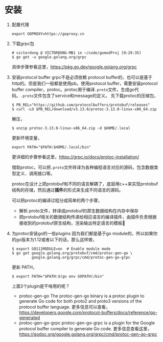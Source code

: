 # 安装

1. 配置代理

   ```shell
   export GOPROXY=https://goproxy.cn
   ```

2. 下载grpc包

   ```shell
   # victordong @ VICTORDONG-MB1 in ~/code/gomodProj [0:29:35]
   $ go get -u google.golang.org/grpc
   
   ```

   具体步骤参看这里，https://pkg.go.dev/google.golang.org/grpc

3. 安装protocol buffer
   grpc不是必须依赖 protocol buffer的，也可以是基于http的。但是我们一般都是使用pb。使用protocol buffer，需要安装protocol buffer compiler，protoc。protoc用于编译`.proto`文件，生成go代码。`.proto`文件包含了service和message的定义。
   先下载protoc的压缩包，

   ```shell
   $ PB_REL="https://github.com/protocolbuffers/protobuf/releases"
   $ curl -LO $PB_REL/download/v3.13.0/protoc-3.13.0-linux-x86_64.zip
   ```

   解压，

   ```shell
   $ unzip protoc-3.13.0-linux-x86_64.zip -d $HOME/.local
   ```

   更新环境变量，

   ```shell
   export PATH="$PATH:$HOME/.local/bin"
   ```

   更详细的步骤参看这里，https://grpc.io/docs/protoc-installation/

   借助protoc，可以把`.proto`文件转译为各种编程语言对应的源码，包含数据类型定义、调用接口等。

   protoc在设计上把protobuf和不同的语言解耦了，底层用c++来实现protobuf结构的存储，然后通过**插件**的形式来生成不同语言的源码。

   可以把protoc的编译过程分成简单的两个步骤，

   - 解析.proto文件，转译成protobuf的原生数据结构在内存中保存
   - 把protobuf相关的数据结构传递给相应语言的编译插件，由插件负责根据接收到的protobuf原生结构，渲染输出特定语言的模板

4. 为protoc安装go的一些plugins
   因为我们都是基于go module的，所以如果你的go版本为1.12或者以下的话，那么这样做，

   ```shell
   $ export GO111MODULE=on  # Enable module mode
   $ go get google.golang.org/protobuf/cmd/protoc-gen-go \
            google.golang.org/grpc/cmd/protoc-gen-go-grpc
   ```

   更新 PATH，

   ```shell
   $ export PATH="$PATH:$(go env GOPATH)/bin"
   ```

   上面2个plugin是干啥用的呢？

   - protoc-gen-go
     The protoc-gen-go binary is a protoc plugin to generate Go code for both proto2 and proto3 versions of the protocol buffer language.
     更多信息可以查看，https://developers.google.com/protocol-buffers/docs/reference/go-generated
   - protoc-gen-go-grpc
     protoc-gen-go-grpc is a plugin for the Google protocol buffer compiler to generate Go code. 
     更多信息查看这里，https://godoc.org/google.golang.org/grpc/cmd/protoc-gen-go-grpc

